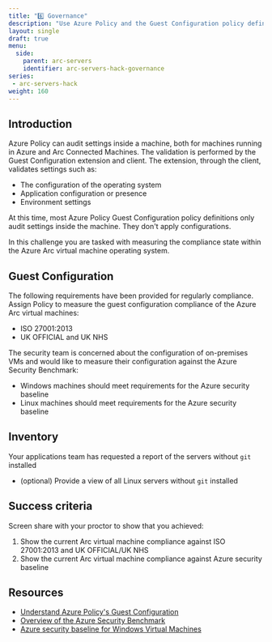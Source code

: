 ```yaml
---
title: "6️⃣ Governance"
description: "Use Azure Policy and the Guest Configuration policy definitions to govern your resources and prove compliance."
layout: single
draft: true
menu:
  side:
    parent: arc-servers
    identifier: arc-servers-hack-governance
series:
 - arc-servers-hack
weight: 160
---
```


## Introduction

Azure Policy can audit settings inside a machine, both for machines running in Azure and Arc Connected Machines. The validation is performed by the Guest Configuration extension and client. The extension, through the client, validates settings such as:

* The configuration of the operating system
* Application configuration or presence
* Environment settings

At this time, most Azure Policy Guest Configuration policy definitions only audit settings inside the machine. They don't apply configurations.

In this challenge you are tasked with measuring the compliance state within the Azure Arc virtual machine operating system.

## Guest Configuration

The following requirements have been provided for regularly compliance. Assign Policy to measure the guest configuration compliance of the Azure Arc virtual machines:

* ISO 27001:2013
* UK OFFICIAL and UK NHS

The security team is concerned about the configuration of on-premises VMs and would like to measure their configuration against the Azure Security Benchmark:

* Windows machines should meet requirements for the Azure security baseline
* Linux machines should meet requirements for the Azure security baseline

## Inventory

Your applications team has requested a report of the servers without `git` installed

* (optional) Provide a view of all Linux servers without `git` installed

## Success criteria

Screen share with your proctor to show that you achieved:

1. Show the current Arc virtual machine compliance against ISO 27001:2013 and UK OFFICIAL/UK NHS
1. Show the current Arc virtual machine compliance against Azure security baseline

## Resources

* [Understand Azure Policy's Guest Configuration](https://docs.microsoft.com/en-us/azure/governance/policy/concepts/guest-configuration)
* [Overview of the Azure Security Benchmark](https://docs.microsoft.com/en-us/azure/security/benchmarks/overview)
* [Azure security baseline for Windows Virtual Machines](https://docs.microsoft.com/en-us/azure/virtual-machines/windows/security-baseline)